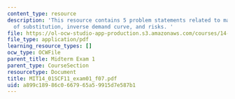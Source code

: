 ```yaml
---
content_type: resource
description: 'This resource contains 5 problem statements related to marginal rates
  of substitution, inverse demand curve, and risks. '
file: https://ol-ocw-studio-app-production.s3.amazonaws.com/courses/14-01sc-principles-of-microeconomics-fall-2011/a899c18986c0667965a59915d7e587b1_MIT14_01SCF11_exam01_f07.pdf
file_type: application/pdf
learning_resource_types: []
ocw_type: OCWFile
parent_title: Midterm Exam 1
parent_type: CourseSection
resourcetype: Document
title: MIT14_01SCF11_exam01_f07.pdf
uid: a899c189-86c0-6679-65a5-9915d7e587b1
---
```


